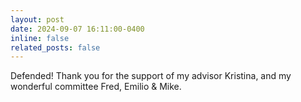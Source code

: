 ```yaml
---
layout: post
date: 2024-09-07 16:11:00-0400
inline: false
related_posts: false
---
```


Defended! Thank you for the support of my advisor Kristina, and my wonderful committee Fred, Emilio & Mike.